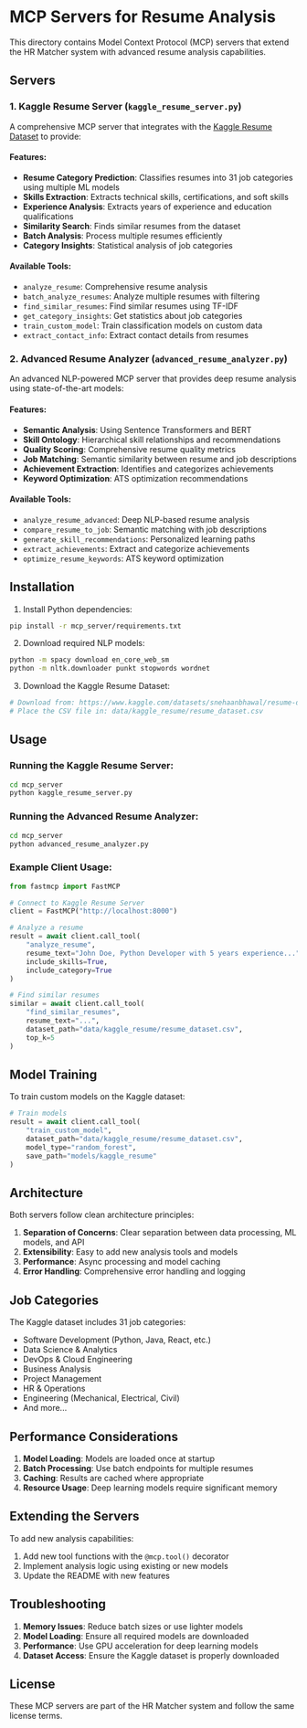 # MCP Servers for Resume Analysis

This directory contains Model Context Protocol (MCP) servers that extend the HR Matcher system with advanced resume analysis capabilities.

## Servers

### 1. Kaggle Resume Server (`kaggle_resume_server.py`)

A comprehensive MCP server that integrates with the [Kaggle Resume Dataset](https://www.kaggle.com/datasets/snehaanbhawal/resume-dataset/) to provide:

#### Features:
- **Resume Category Prediction**: Classifies resumes into 31 job categories using multiple ML models
- **Skills Extraction**: Extracts technical skills, certifications, and soft skills
- **Experience Analysis**: Extracts years of experience and education qualifications
- **Similarity Search**: Finds similar resumes from the dataset
- **Batch Analysis**: Process multiple resumes efficiently
- **Category Insights**: Statistical analysis of job categories

#### Available Tools:
- `analyze_resume`: Comprehensive resume analysis
- `batch_analyze_resumes`: Analyze multiple resumes with filtering
- `find_similar_resumes`: Find similar resumes using TF-IDF
- `get_category_insights`: Get statistics about job categories
- `train_custom_model`: Train classification models on custom data
- `extract_contact_info`: Extract contact details from resumes

### 2. Advanced Resume Analyzer (`advanced_resume_analyzer.py`)

An advanced NLP-powered MCP server that provides deep resume analysis using state-of-the-art models:

#### Features:
- **Semantic Analysis**: Using Sentence Transformers and BERT
- **Skill Ontology**: Hierarchical skill relationships and recommendations
- **Quality Scoring**: Comprehensive resume quality metrics
- **Job Matching**: Semantic similarity between resume and job descriptions
- **Achievement Extraction**: Identifies and categorizes achievements
- **Keyword Optimization**: ATS optimization recommendations

#### Available Tools:
- `analyze_resume_advanced`: Deep NLP-based resume analysis
- `compare_resume_to_job`: Semantic matching with job descriptions
- `generate_skill_recommendations`: Personalized learning paths
- `extract_achievements`: Extract and categorize achievements
- `optimize_resume_keywords`: ATS keyword optimization

## Installation

1. Install Python dependencies:
```bash
pip install -r mcp_server/requirements.txt
```

2. Download required NLP models:
```bash
python -m spacy download en_core_web_sm
python -m nltk.downloader punkt stopwords wordnet
```

3. Download the Kaggle Resume Dataset:
```bash
# Download from: https://www.kaggle.com/datasets/snehaanbhawal/resume-dataset/
# Place the CSV file in: data/kaggle_resume/resume_dataset.csv
```

## Usage

### Running the Kaggle Resume Server:
```bash
cd mcp_server
python kaggle_resume_server.py
```

### Running the Advanced Resume Analyzer:
```bash
cd mcp_server
python advanced_resume_analyzer.py
```

### Example Client Usage:

```python
from fastmcp import FastMCP

# Connect to Kaggle Resume Server
client = FastMCP("http://localhost:8000")

# Analyze a resume
result = await client.call_tool(
    "analyze_resume",
    resume_text="John Doe, Python Developer with 5 years experience...",
    include_skills=True,
    include_category=True
)

# Find similar resumes
similar = await client.call_tool(
    "find_similar_resumes",
    resume_text="...",
    dataset_path="data/kaggle_resume/resume_dataset.csv",
    top_k=5
)
```

## Model Training

To train custom models on the Kaggle dataset:

```python
# Train models
result = await client.call_tool(
    "train_custom_model",
    dataset_path="data/kaggle_resume/resume_dataset.csv",
    model_type="random_forest",
    save_path="models/kaggle_resume"
)
```

## Architecture

Both servers follow clean architecture principles:

1. **Separation of Concerns**: Clear separation between data processing, ML models, and API
2. **Extensibility**: Easy to add new analysis tools and models
3. **Performance**: Async processing and model caching
4. **Error Handling**: Comprehensive error handling and logging

## Job Categories

The Kaggle dataset includes 31 job categories:
- Software Development (Python, Java, React, etc.)
- Data Science & Analytics
- DevOps & Cloud Engineering
- Business Analysis
- Project Management
- HR & Operations
- Engineering (Mechanical, Electrical, Civil)
- And more...

## Performance Considerations

1. **Model Loading**: Models are loaded once at startup
2. **Batch Processing**: Use batch endpoints for multiple resumes
3. **Caching**: Results are cached where appropriate
4. **Resource Usage**: Deep learning models require significant memory

## Extending the Servers

To add new analysis capabilities:

1. Add new tool functions with the `@mcp.tool()` decorator
2. Implement analysis logic using existing or new models
3. Update the README with new features

## Troubleshooting

1. **Memory Issues**: Reduce batch sizes or use lighter models
2. **Model Loading**: Ensure all required models are downloaded
3. **Performance**: Use GPU acceleration for deep learning models
4. **Dataset Access**: Ensure the Kaggle dataset is properly downloaded

## License

These MCP servers are part of the HR Matcher system and follow the same license terms.